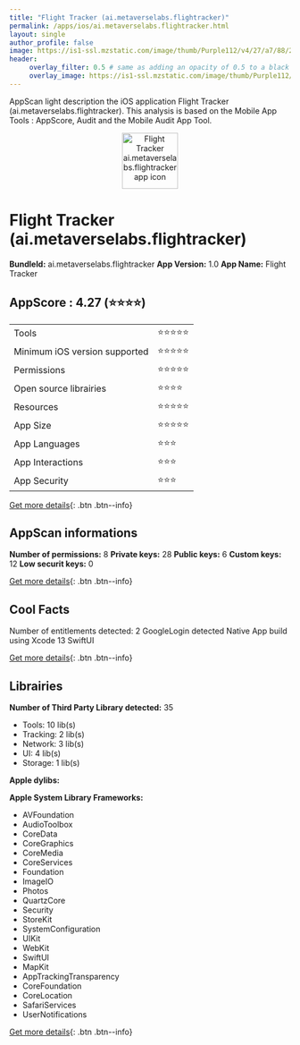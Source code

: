 ```yaml
---
title: "Flight Tracker (ai.metaverselabs.flightracker)"
permalink: /apps/ios/ai.metaverselabs.flightracker.html
layout: single
author_profile: false
image: https://is1-ssl.mzstatic.com/image/thumb/Purple112/v4/27/a7/88/27a78829-a0de-4418-a7e1-c9ab6aee33bc/AppIcon-0-1x_U007emarketing-0-7-0-85-220.png/512x512bb.jpg
header: 
     overlay_filter: 0.5 # same as adding an opacity of 0.5 to a black background
     overlay_image: https://is1-ssl.mzstatic.com/image/thumb/Purple112/v4/27/a7/88/27a78829-a0de-4418-a7e1-c9ab6aee33bc/AppIcon-0-1x_U007emarketing-0-7-0-85-220.png/512x512bb.jpg
---
```

AppScan light description the iOS application Flight Tracker (ai.metaverselabs.flightracker). This analysis is based on the Mobile App Tools : AppScore, Audit and the Mobile Audit App Tool.

  
  
<div style="text-align: center;"><img src="https://is1-ssl.mzstatic.com/image/thumb/Purple112/v4/27/a7/88/27a78829-a0de-4418-a7e1-c9ab6aee33bc/AppIcon-0-1x_U007emarketing-0-7-0-85-220.png/512x512bb.jpg" width="100" height="100" alt="Flight Tracker ai.metaverselabs.flightracker app icon"></div>  
  
# Flight Tracker (ai.metaverselabs.flightracker)

**BundleId:** ai.metaverselabs.flightracker
**App Version:** 1.0
**App Name:** Flight Tracker


## AppScore : 4.27 (⭐️⭐️⭐️⭐️) 

<table>
<tr><td> Tools </td><td> ⭐️⭐️⭐️⭐️⭐️ </td></tr>
<tr><td> Minimum iOS version supported </td><td> ⭐️⭐️⭐️⭐️⭐️ </td></tr>
<tr><td> Permissions </td><td> ⭐️⭐️⭐️⭐️⭐️ </td></tr>
<tr><td> Open source librairies </td><td> ⭐️⭐️⭐️⭐️ </td></tr>
<tr><td> Resources </td><td> ⭐️⭐️⭐️⭐️⭐️ </td></tr>
<tr><td> App Size </td><td> ⭐️⭐️⭐️⭐️⭐️ </td></tr>
<tr><td> App Languages </td><td> ⭐️⭐️⭐️ </td></tr>
<tr><td> App Interactions </td><td> ⭐️⭐️⭐️ </td></tr>
<tr><td> App Security </td><td> ⭐️⭐️⭐️ </td></tr>
</table>

[Get more details](/pricing.html){: .btn .btn--info}  
  
## AppScan informations 

**Number of permissions:** 8
**Private keys:** 28
**Public keys:** 6
**Custom keys:** 12
**Low securit keys:** 0
  
[Get more details](/pricing.html){: .btn .btn--info}

## Cool Facts

Number of entitlements detected: 2
GoogleLogin detected
Native App
build using Xcode 13
SwiftUI
  
[Get more details](/pricing.html){: .btn .btn--info}

## Librairies 
**Number of Third Party Library detected:** 35
- Tools: 10 lib(s)
- Tracking: 2 lib(s)
- Network: 3 lib(s)
- UI: 4 lib(s)
- Storage: 1 lib(s)

**Apple dylibs:**


**Apple System Library Frameworks:**
- AVFoundation
- AudioToolbox
- CoreData
- CoreGraphics
- CoreMedia
- CoreServices
- Foundation
- ImageIO
- Photos
- QuartzCore
- Security
- StoreKit
- SystemConfiguration
- UIKit
- WebKit
- SwiftUI
- MapKit
- AppTrackingTransparency
- CoreFoundation
- CoreLocation
- SafariServices
- UserNotifications


  
[Get more details](/pricing.html){: .btn .btn--info}

